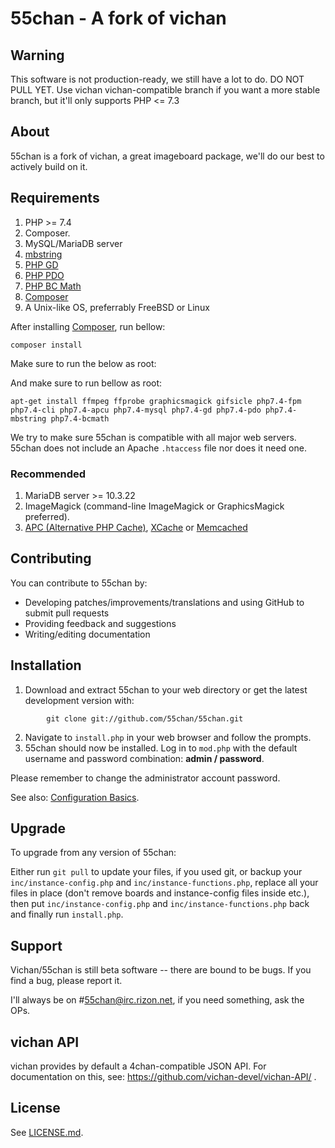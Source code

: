 55chan - A fork of vichan
========================================================

Warning
------------
This software is not production-ready, we still have a lot to do. DO NOT PULL YET.
Use vichan vichan-compatible branch if you want a more stable branch, but it'll only supports PHP <= 7.3

About
------------
55chan is a fork of vichan, a great imageboard package, we'll do our best to actively build on it.

Requirements
------------
1.	PHP >= 7.4 
2. Composer.
3. MySQL/MariaDB server
4. [mbstring](http://www.php.net/manual/en/mbstring.installation.php)
5. [PHP GD](http://www.php.net/manual/en/intro.image.php)
6. [PHP PDO](http://www.php.net/manual/en/intro.pdo.php)
7. [PHP BC Math](https://www.php.net/manual/en/book.bc.php)
8. [Composer](https://getcomposer.org/download/)
9. A Unix-like OS, preferrably FreeBSD or Linux

After installing [Composer](https://getcomposer.org/download/),  run bellow:


```
composer install
```

Make sure to run the below as root:

And make sure to run bellow as root:
```
apt-get install ffmpeg ffprobe graphicsmagick gifsicle php7.4-fpm php7.4-cli php7.4-apcu php7.4-mysql php7.4-gd php7.4-pdo php7.4-mbstring php7.4-bcmath 
```


We try to make sure 55chan is compatible with all major web servers. 55chan does not include an Apache ```.htaccess``` file nor does it need one.

### Recommended
1. MariaDB server >= 10.3.22
2. ImageMagick (command-line ImageMagick or GraphicsMagick preferred).
3. [APC (Alternative PHP Cache)](http://php.net/manual/en/book.apc.php),
   [XCache](http://xcache.lighttpd.net/) or
   [Memcached](http://www.php.net/manual/en/intro.memcached.php)

Contributing
------------
You can contribute to 55chan by:
-  Developing patches/improvements/translations and using GitHub to submit pull requests
-  Providing feedback and suggestions
-  Writing/editing documentation

Installation
-------------
1. Download and extract 55chan to your web directory or get the latest development version with:
```
        git clone git://github.com/55chan/55chan.git
```
2. Navigate to ```install.php``` in your web browser and follow the prompts.
3. 55chan should now be installed. Log in to ```mod.php``` with the default username and password combination: **admin / password**.

Please remember to change the administrator account password.

See also: [Configuration Basics](https://github.com/vichan-devel/vichan/wiki/config).


Upgrade
-------
To upgrade from any version of 55chan:

Either run ```git pull``` to update your files, if you used git, or
backup your ```inc/instance-config.php``` and ```inc/instance-functions.php```, replace all your files in place
(don't remove boards and instance-config files inside etc.), then put ```inc/instance-config.php``` and ```inc/instance-functions.php``` back and finally run ```install.php```.

Support
--------
Vichan/55chan is still beta software -- there are bound to be bugs. If you find a
bug, please report it.

I'll always be on #55chan@irc.rizon.net, if you need something, ask the OPs.

vichan API
----------
vichan provides by default a 4chan-compatible JSON API. For documentation on this, see:
https://github.com/vichan-devel/vichan-API/ .

License
--------
See [LICENSE.md](http://github.com/vichan-devel/vichan/blob/master/LICENSE.md).

